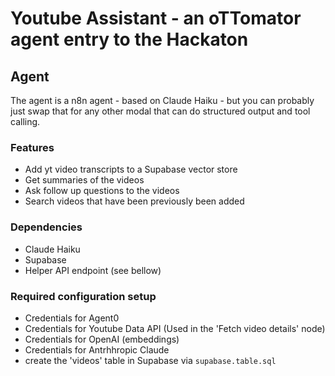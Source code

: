 # Youtube Assistant - an oTTomator agent entry to the Hackaton

## Agent

The agent is a n8n agent - based on Claude Haiku - but you can probably just swap that for any other modal that can do structured output and tool calling.

### Features

- Add yt video transcripts to a Supabase vector store
- Get summaries of the videos
- Ask follow up questions to the videos
- Search videos that have been previously been added


### Dependencies

- Claude Haiku
- Supabase
- Helper API endpoint (see bellow)

### Required configuration setup

- Credentials for Agent0
- Credentials for Youtube Data API (Used in the 'Fetch video details' node)
- Credentials for OpenAI (embeddings)
- Credentials for Antrhhropic Claude
- create the 'videos' table in Supabase via `supabase.table.sql`


